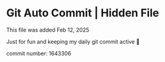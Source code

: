 # Git Auto Commit | Hidden File

This file was added Feb 12, 2025

Just for fun and keeping my daily git commit active 🤪

commit number: 1643306
